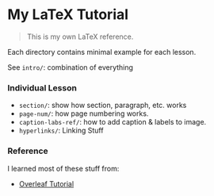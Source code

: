# My LaTeX Tutorial

> This is my own LaTeX reference.

Each directory contains minimal example for each lesson.

See `intro/`: combination of everything

### Individual Lesson

- `section/`: show how section, paragraph, etc. works
- `page-num/`: how page numbering works.
- `caption-labs-ref/`: how to add caption & labels to image. 
- `hyperlinks/`: Linking Stuff

### Reference

I learned most of these stuff from: 

- [Overleaf Tutorial](https://www.overleaf.com/learn/latex/Learn_LaTeX_in_30_minutes)
